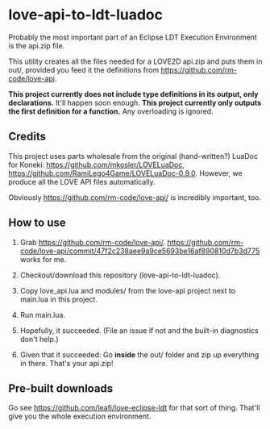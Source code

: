 # love-api-to-ldt-luadoc

Probably the most important part of an Eclipse LDT Execution Environment is the api.zip file.

This utility creates all the files needed for a LOVE2D api.zip and puts them in out/, provided you feed it the definitions from https://github.com/rm-code/love-api.

**This project currently does not include type definitions in its output, only declarations.** It'll happen soon enough.
**This project currently only outputs the first definition for a function.** Any overloading is ignored.

## Credits

This project uses parts wholesale from the original (hand-written?) LuaDoc for Koneki: https://github.com/mkosler/LOVELuaDoc, https://github.com/RamiLego4Game/LOVELuaDoc-0.9.0. However, we produce all the LOVE API files automatically.

Obviously https://github.com/rm-code/love-api/ is incredibly important, too.

## How to use

1. Grab https://github.com/rm-code/love-api/. https://github.com/rm-code/love-api/commit/47f2c238aee9a9ce5693be16af890810d7b3d775 works for me.

2. Checkout/download this repository (love-api-to-ldt-luadoc).

3. Copy love_api.lua and modules/ from the love-api project next to main.lua in this project.

4. Run main.lua.

5. Hopefully, it succeeded. (File an issue if not and the built-in diagnostics don't help.)

6. Given that it succeeded: Go **inside** the out/ folder and zip up everything in there. That's your api.zip!

## Pre-built downloads

Go see https://github.com/leafi/love-eclipse-ldt for that sort of thing. That'll give you the whole execution environment.
